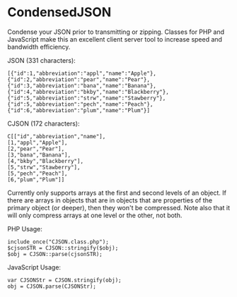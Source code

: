 # CondensedJSON
Condense your JSON prior to transmitting or zipping. Classes for PHP and JavaScript make this an excellent client server tool to increase speed and bandwidth efficiency.

JSON (331 characters):

    [{"id":1,"abbreviation":"appl","name":"Apple"},
    {"id":2,"abbreviation":"pear","name":"Pear"},
    {"id":3,"abbreviation":"bana","name":"Banana"},
    {"id":4,"abbreviation":"bkby","name":"Blackberry"},
    {"id":5,"abbreviation":"strw","name":"Stawberry"},
    {"id":5,"abbreviation":"pech","name":"Peach"},
    {"id":6,"abbreviation":"plum","name":"Plum"}]

CJSON (172 characters):

    C[["id","abbreviation","name"],
    [1,"appl","Apple"],
    [2,"pear","Pear"],
    [3,"bana","Banana"],
    [4,"bkby","Blackberry"],
    [5,"strw","Stawberry"],
    [5,"pech","Peach"],
    [6,"plum","Plum"]]

Currently only supports arrays at the first and second levels of an object. If there are arrays in objects that are in objects that are properties of the primary object (or deeper), then they won't be compressed. Note also that it will only compress arrays at one level or the other, not both.


PHP Usage:

    include_once("CJSON.class.php");
    $cjsonSTR = CJSON::stringify($obj);
    $obj = CJSON::parse(cjsonSTR);

JavaScript Usage:

    var CJSONStr = CJSON.stringify(obj);
    obj = CJSON.parse(CJSONStr);
